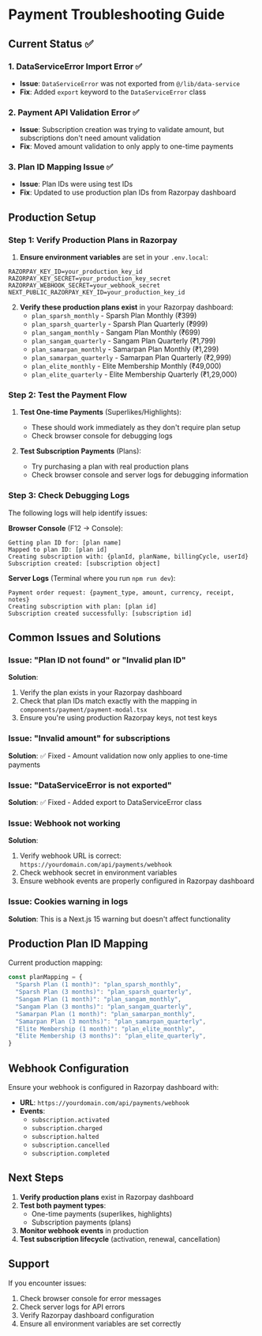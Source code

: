 # Payment Troubleshooting Guide

## Current Status ✅

### 1. DataServiceError Import Error ✅
- **Issue**: `DataServiceError` was not exported from `@/lib/data-service`
- **Fix**: Added `export` keyword to the `DataServiceError` class

### 2. Payment API Validation Error ✅
- **Issue**: Subscription creation was trying to validate amount, but subscriptions don't need amount validation
- **Fix**: Moved amount validation to only apply to one-time payments

### 3. Plan ID Mapping Issue ✅
- **Issue**: Plan IDs were using test IDs
- **Fix**: Updated to use production plan IDs from Razorpay dashboard

## Production Setup

### Step 1: Verify Production Plans in Razorpay

1. **Ensure environment variables** are set in your `.env.local`:
```env
RAZORPAY_KEY_ID=your_production_key_id
RAZORPAY_KEY_SECRET=your_production_key_secret
RAZORPAY_WEBHOOK_SECRET=your_webhook_secret
NEXT_PUBLIC_RAZORPAY_KEY_ID=your_production_key_id
```

2. **Verify these production plans exist** in your Razorpay dashboard:
   - `plan_sparsh_monthly` - Sparsh Plan Monthly (₹399)
   - `plan_sparsh_quarterly` - Sparsh Plan Quarterly (₹999)
   - `plan_sangam_monthly` - Sangam Plan Monthly (₹699)
   - `plan_sangam_quarterly` - Sangam Plan Quarterly (₹1,799)
   - `plan_samarpan_monthly` - Samarpan Plan Monthly (₹1,299)
   - `plan_samarpan_quarterly` - Samarpan Plan Quarterly (₹2,999)
   - `plan_elite_monthly` - Elite Membership Monthly (₹49,000)
   - `plan_elite_quarterly` - Elite Membership Quarterly (₹1,29,000)

### Step 2: Test the Payment Flow

1. **Test One-time Payments** (Superlikes/Highlights):
   - These should work immediately as they don't require plan setup
   - Check browser console for debugging logs

2. **Test Subscription Payments** (Plans):
   - Try purchasing a plan with real production plans
   - Check browser console and server logs for debugging information

### Step 3: Check Debugging Logs

The following logs will help identify issues:

**Browser Console** (F12 → Console):
```
Getting plan ID for: [plan name]
Mapped to plan ID: [plan id]
Creating subscription with: {planId, planName, billingCycle, userId}
Subscription created: [subscription object]
```

**Server Logs** (Terminal where you run `npm run dev`):
```
Payment order request: {payment_type, amount, currency, receipt, notes}
Creating subscription with plan: [plan id]
Subscription created successfully: [subscription id]
```

## Common Issues and Solutions

### Issue: "Plan ID not found" or "Invalid plan ID"
**Solution**: 
1. Verify the plan exists in your Razorpay dashboard
2. Check that plan IDs match exactly with the mapping in `components/payment/payment-modal.tsx`
3. Ensure you're using production Razorpay keys, not test keys

### Issue: "Invalid amount" for subscriptions
**Solution**: ✅ Fixed - Amount validation now only applies to one-time payments

### Issue: "DataServiceError is not exported"
**Solution**: ✅ Fixed - Added export to DataServiceError class

### Issue: Webhook not working
**Solution**: 
1. Verify webhook URL is correct: `https://yourdomain.com/api/payments/webhook`
2. Check webhook secret in environment variables
3. Ensure webhook events are properly configured in Razorpay dashboard

### Issue: Cookies warning in logs
**Solution**: This is a Next.js 15 warning but doesn't affect functionality

## Production Plan ID Mapping

Current production mapping:
```javascript
const planMapping = {
  "Sparsh Plan (1 month)": "plan_sparsh_monthly",
  "Sparsh Plan (3 months)": "plan_sparsh_quarterly", 
  "Sangam Plan (1 month)": "plan_sangam_monthly",
  "Sangam Plan (3 months)": "plan_sangam_quarterly",
  "Samarpan Plan (1 month)": "plan_samarpan_monthly",
  "Samarpan Plan (3 months)": "plan_samarpan_quarterly",
  "Elite Membership (1 month)": "plan_elite_monthly",
  "Elite Membership (3 months)": "plan_elite_quarterly",
}
```

## Webhook Configuration

Ensure your webhook is configured in Razorpay dashboard with:
- **URL**: `https://yourdomain.com/api/payments/webhook`
- **Events**:
  - `subscription.activated`
  - `subscription.charged`
  - `subscription.halted`
  - `subscription.cancelled`
  - `subscription.completed`

## Next Steps

1. **Verify production plans** exist in Razorpay dashboard
2. **Test both payment types**:
   - One-time payments (superlikes, highlights)
   - Subscription payments (plans)
3. **Monitor webhook events** in production
4. **Test subscription lifecycle** (activation, renewal, cancellation)

## Support

If you encounter issues:
1. Check browser console for error messages
2. Check server logs for API errors
3. Verify Razorpay dashboard configuration
4. Ensure all environment variables are set correctly 